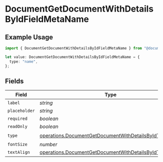 # DocumentGetDocumentWithDetailsByIdFieldMetaName

## Example Usage

```typescript
import { DocumentGetDocumentWithDetailsByIdFieldMetaName } from "@documenso/sdk-typescript/models/operations";

let value: DocumentGetDocumentWithDetailsByIdFieldMetaName = {
  type: "name",
};
```

## Fields

| Field                                                                                                                              | Type                                                                                                                               | Required                                                                                                                           | Description                                                                                                                        |
| ---------------------------------------------------------------------------------------------------------------------------------- | ---------------------------------------------------------------------------------------------------------------------------------- | ---------------------------------------------------------------------------------------------------------------------------------- | ---------------------------------------------------------------------------------------------------------------------------------- |
| `label`                                                                                                                            | *string*                                                                                                                           | :heavy_minus_sign:                                                                                                                 | N/A                                                                                                                                |
| `placeholder`                                                                                                                      | *string*                                                                                                                           | :heavy_minus_sign:                                                                                                                 | N/A                                                                                                                                |
| `required`                                                                                                                         | *boolean*                                                                                                                          | :heavy_minus_sign:                                                                                                                 | N/A                                                                                                                                |
| `readOnly`                                                                                                                         | *boolean*                                                                                                                          | :heavy_minus_sign:                                                                                                                 | N/A                                                                                                                                |
| `type`                                                                                                                             | [operations.DocumentGetDocumentWithDetailsByIdTypeName](../../models/operations/documentgetdocumentwithdetailsbyidtypename.md)     | :heavy_check_mark:                                                                                                                 | N/A                                                                                                                                |
| `fontSize`                                                                                                                         | *number*                                                                                                                           | :heavy_minus_sign:                                                                                                                 | N/A                                                                                                                                |
| `textAlign`                                                                                                                        | [operations.DocumentGetDocumentWithDetailsByIdTextAlign2](../../models/operations/documentgetdocumentwithdetailsbyidtextalign2.md) | :heavy_minus_sign:                                                                                                                 | N/A                                                                                                                                |